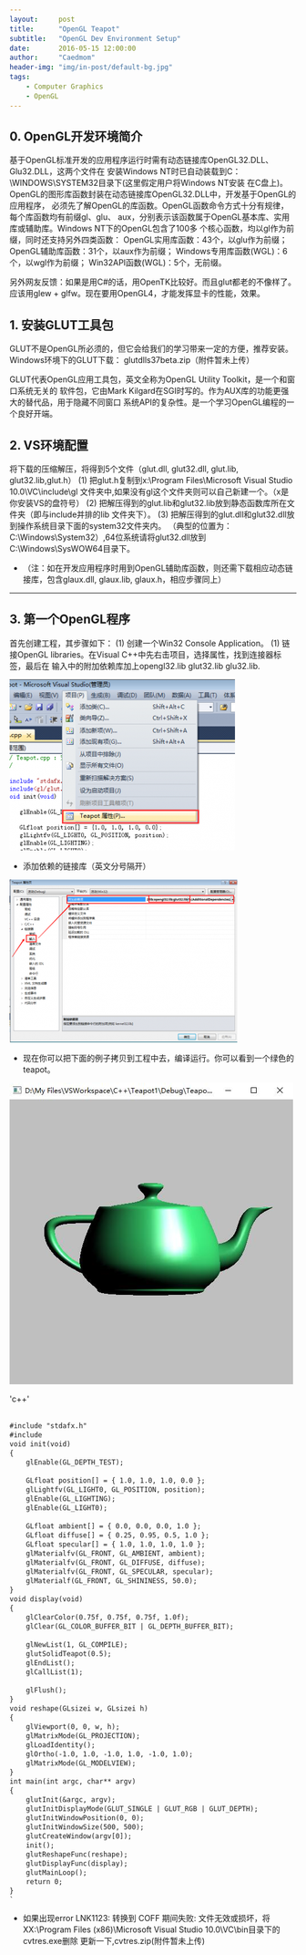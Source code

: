 ```yaml
---
layout:     post
title:      "OpenGL Teapot"
subtitle:   "OpenGL Dev Environment Setup"
date:       2016-05-15 12:00:00
author:     "Caedmom"
header-img: "img/in-post/default-bg.jpg"
tags:
    - Computer Graphics
    - OpenGL
---
```



## 0. OpenGL开发环境简介

基于OpenGL标准开发的应用程序运行时需有动态链接库OpenGL32.DLL、Glu32.DLL，这两个文件在
安装Windows NT时已自动装载到C：\WINDOWS\SYSTEM32目录下(这里假定用户将Windows NT安装
在C盘上)。OpenGL的图形库函数封装在动态链接库OpenGL32.DLL中，开发基于OpenGL的应用程序，
必须先了解OpenGL的库函数。OpenGL函数命令方式十分有规律，每个库函数均有前缀gl、glu、
aux，分别表示该函数属于OpenGL基本库、实用库或辅助库。Windows NT下的OpenGL包含了100多
个核心函数，均以gl作为前缀，同时还支持另外四类函数：
    OpenGL实用库函数：43个，以glu作为前缀；
    OpenGL辅助库函数：31个，以aux作为前缀；
    Windows专用库函数(WGL)：6个，以wgl作为前缀；
    Win32API函数(WGL)：5个，无前缀。

另外网友反馈：如果是用C#的话，用OpenTK比较好。而且glut都老的不像样了。应该用glew +
glfw。现在要用OpenGL4，才能发挥显卡的性能，效果。

## 1. 安装GLUT工具包
GLUT不是OpenGL所必须的，但它会给我们的学习带来一定的方便，推荐安装。
Windows环境下的GLUT下载： glutdlls37beta.zip（附件暂未上传）

GLUT代表OpenGL应用工具包，英文全称为OpenGL Utility Toolkit，是一个和窗口系统无关的
软件包，它由Mark Kilgard在SGI时写的。作为AUX库的功能更强大的替代品，用于隐藏不同窗口
系统API的复杂性。是一个学习OpenGL编程的一个良好开端。

## 2. VS环境配置
将下载的压缩解压，将得到5个文件（glut.dll, glut32.dll, glut.lib, glut32.lib,glut.h）
(1) 把glut.h复制到x:\Program Files\Microsoft Visual Studio 10.0\VC\include\gl
文件夹中,如果没有gl这个文件夹则可以自己新建一个。（x是你安装VS的盘符号）
(2) 把解压得到的glut.lib和glut32.lib放到静态函数库所在文件夹（即与include并排的lib
文件夹下）。
(3) 把解压得到的glut.dll和glut32.dll放到操作系统目录下面的system32文件夹内。
（典型的位置为：C:\Windows\System32）,64位系统请将glut32.dll放到
C:\Windows\SysWOW64目录下。
* （注：如在开发应用程序时用到OpenGL辅助库函数，则还需下载相应动态链接库，包含glaux.dll,
 glaux.lib, glaux.h，相应步骤同上）

---
 
## 3. 第一个OpenGL程序
首先创建工程，其步骤如下：
(1) 创建一个Win32 Console Application。
(1) 链接OpenGL libraries。在Visual C++中先右击项目，选择属性，找到连接器标签，最后在
输入中的附加依赖库加上opengl32.lib glut32.lib glu32.lib.

![img](/img/in-post/20160622teapot/teapot-project-attributes.jpg)

* 添加依赖的链接库（英文分号隔开）

![img](/img/in-post/20160622teapot/input-add-libs.jpg)

* 现在你可以把下面的例子拷贝到工程中去，编译运行。你可以看到一个绿色的teapot。

![img](/img/in-post/20160622teapot/teapot.jpg)

'c++'
<pre><code>
#include "stdafx.h"
#include<gl/glut.h>
void init(void)
{
	glEnable(GL_DEPTH_TEST);

	GLfloat position[] = { 1.0, 1.0, 1.0, 0.0 };
	glLightfv(GL_LIGHT0, GL_POSITION, position);
	glEnable(GL_LIGHTING);
	glEnable(GL_LIGHT0);

	GLfloat ambient[] = { 0.0, 0.0, 0.0, 1.0 };
	GLfloat diffuse[] = { 0.25, 0.95, 0.5, 1.0 };
	GLfloat specular[] = { 1.0, 1.0, 1.0, 1.0 };
	glMaterialfv(GL_FRONT, GL_AMBIENT, ambient);
	glMaterialfv(GL_FRONT, GL_DIFFUSE, diffuse);
	glMaterialfv(GL_FRONT, GL_SPECULAR, specular);
	glMaterialf(GL_FRONT, GL_SHININESS, 50.0);
}
void display(void)
{
	glClearColor(0.75f, 0.75f, 0.75f, 1.0f);
	glClear(GL_COLOR_BUFFER_BIT | GL_DEPTH_BUFFER_BIT);

	glNewList(1, GL_COMPILE);
	glutSolidTeapot(0.5);
	glEndList();
	glCallList(1);

	glFlush();
}
void reshape(GLsizei w, GLsizei h)
{
	glViewport(0, 0, w, h);
	glMatrixMode(GL_PROJECTION);
	glLoadIdentity();
	glOrtho(-1.0, 1.0, -1.0, 1.0, -1.0, 1.0);
	glMatrixMode(GL_MODELVIEW);
}
int main(int argc, char** argv)
{
	glutInit(&argc, argv);
	glutInitDisplayMode(GLUT_SINGLE | GLUT_RGB | GLUT_DEPTH);
	glutInitWindowPosition(0, 0);
	glutInitWindowSize(500, 500);
	glutCreateWindow(argv[0]);
	init();
	glutReshapeFunc(reshape);
	glutDisplayFunc(display);
	glutMainLoop();
	return 0;
}
`
</code></pre>

* 如果出现error LNK1123: 转换到 COFF 期间失败: 文件无效或损坏，将XX:\Program Files (x86)\Microsoft Visual Studio 10.0\VC\bin目录下的cvtres.exe删除
更新一下,cvtres.zip(附件暂未上传)
